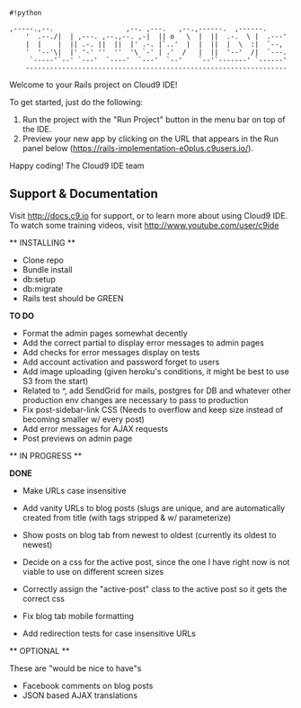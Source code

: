 
```
#!python

,-----.,--.                  ,--. ,---.   ,--.,------.  ,------.
    '  .--./|  | ,---. ,--.,--. ,-|  || o   \  |  ||  .-.  \ |  .---'
    |  |    |  || .-. ||  ||  |' .-. |`..'  |  |  ||  |  \  :|  `--, 
    '  '--'\|  |' '-' ''  ''  '\ `-' | .'  /   |  ||  '--'  /|  `---.
     `-----'`--' `---'  `----'  `---'  `--'    `--'`-------' `------'
    ----------------------------------------------------------------- 
```



Welcome to your Rails project on Cloud9 IDE!

To get started, just do the following:

1. Run the project with the "Run Project" button in the menu bar on top of the IDE.
2. Preview your new app by clicking on the URL that appears in the Run panel below (https://rails-implementation-e0plus.c9users.io/).

Happy coding!
The Cloud9 IDE team


## Support & Documentation

Visit http://docs.c9.io for support, or to learn more about using Cloud9 IDE. 
To watch some training videos, visit http://www.youtube.com/user/c9ide



** INSTALLING **


 - Clone repo
 - Bundle install
 - db:setup
 - db:migrate
 - Rails test should be GREEN





**TO DO**


- Format the admin pages somewhat decently
- Add the correct partial to display error messages to admin pages
- Add checks for error messages display on tests
- Add account activation and password forget to users
- Add image uploading (given heroku's conditions, it might be best to use S3 from the start)
- Related to ^, add SendGrid for mails, postgres for DB and whatever other production env changes are necessary to pass to production
- Fix post-sidebar-link CSS (Needs to overflow and keep size instead of becoming smaller w/ every post)
- Add error messages for AJAX requests
- Post previews on admin page


** IN PROGRESS **






**DONE**

- Make URLs case insensitive

- Add vanity URLs to blog posts (slugs are unique, and are automatically created from title (with tags stripped & w/ 	  parameterize)

- Show posts on blog tab from newest to oldest (currently its oldest to newest)

- Decide on a css for the active post, since the one I have right now is not viable to use on different screen sizes

- Correctly assign the "active-post" class to the active post so it gets the correct css

- Fix blog tab mobile formatting

- Add redirection tests for case insensitive URLs


** OPTIONAL **

These are "would be nice to have"s
- Facebook comments on blog posts
- JSON based AJAX translations





